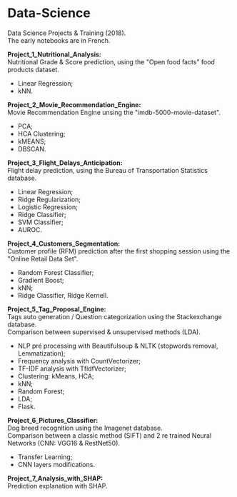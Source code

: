 # Data-Science
Data Science Projects &amp; Training (2018).    
The early notebooks are in French.    


<b> Project_1_Nutritional_Analysis:</b>     
Nutritional Grade & Score prediction, using the "Open food facts" food products dataset.
  - Linear Regression; 
  - kNN.   

<b> Project_2_Movie_Recommendation_Engine:</b>     
Movie Recommendation Engine unsing the "imdb-5000-movie-dataset".    
  - PCA;
  - HCA Clustering;    
  - kMEANS;   
  - DBSCAN.    

<b> Project_3_Flight_Delays_Anticipation:</b>     
Flight delay prediction, using the Bureau of Transportation Statistics database.    
  - Linear Regression;
  - Ridge Regularization;
  - Logistic Regression;
  - Ridge Classifier;
  - SVM Classifier;
  - AUROC.

<b> Project_4_Customers_Segmentation:</b>     
Customer profile (RFM) prediction after the first shopping session using the "Online Retail Data Set".
  - Random Forest Classifier;
  - Gradient Boost;
  - kNN;
  - Ridge Classifier, Ridge Kernell.

<b> Project_5_Tag_Proposal_Engine:</b>    
Tags auto generation / Question categorization using the Stackexchange database.    
Comparison between supervised & unsupervised methods (LDA).
  - NLP pré processing with Beautifulsoup & NLTK (stopwords removal, Lemmatization);
  - Frequency analysis with CountVectorizer;
  - TF-IDF analysis with TfidfVectorizer;
  - Clustering: kMeans, HCA;
  - kNN;
  - Random Forest;
  - LDA;
  - Flask.

<b> Project_6_Pictures_Classifier:</b>      
Dog breed recognition using the Imagenet database.    
Comparison between a classic method (SIFT) and 2 re trained Neural Networks (CNN: VGG16 & RestNet50).    
  - Transfer Learning; 
  - CNN layers modifications.

<b> Project_7_Analysis_with_SHAP:</b>     	  
Prediction explanation with SHAP.
